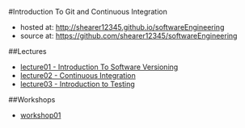 #Introduction To Git and Continuous Integration

- hosted at: http://shearer12345.github.io/softwareEngineering
- source at: https://github.com/shearer12345/softwareEngineering


##Lectures

- [lecture01 - Introduction To Software Versioning](lecture01.html)
- [lecture02 - Continuous Integration](lecture02.html)
- [lecture03 - Introduction to Testing](lecture03.html)


##Workshops

- [workshop01](workshop01.html)

